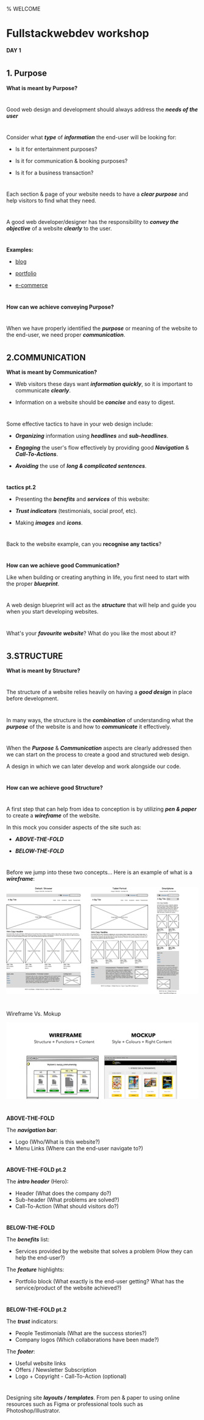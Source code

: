 % WELCOME

# Fullstackwebdev workshop
**DAY 1**

# 
## 1. Purpose
**What is meant by Purpose?**

# 
## 
Good web design and development should always address the **_needs of the user_**

# 
## 
Consider what **_type_** of **_information_** the end-user will be looking for:

- Is it for entertainment purposes?

- Is it for communication & booking purposes?

- Is it for a business transaction?

# 
## 
Each section & page of your website needs to have a **_clear purpose_** and help visitors to find what they need.

# 
## 
A good web developer/designer has the responsibility to **_convey the objective_** of a website **_clearly_** to the user.

# 
## 
**Examples:**

- [blog](https://www.helpscout.com/blog/)

- [portfolio](https://www.susannahrigg.com/)

- [e-commerce](https://www.bol.com/nl/)

# 
## 
**How can we achieve conveying Purpose?**

# 
## 
When we have properly identified the **_purpose_** or meaning of the
website to the end-user, we need proper **_communication_**.

# 
## 2.COMMUNICATION
**What is meant by Communication?**

- Web visitors these days want **_information quickly_**, so it is important to communicate **_clearly_**.

- Information on a website should be **_concise_** and easy to digest.

# 
## 
Some effective tactics to have in your web design include:

- **_Organizing_** information using **_headlines_** and **_sub-headlines_**.

- **_Engaging_** the user's flow effectively by providing good **_Navigation_** & **_Call-To-Actions_**.

- **_Avoiding_** the use of **_long & complicated sentences_**.

# 
## 
**tactics pt.2**

- Presenting the **_benefits_** and **_services_** of this website:

- **_Trust indicators_** (testimonials, social proof, etc).

- Making **_images_** and **_icons_**.

# 
## 
Back to the website example, can you **recognise any tactics**?

# 
## 
**How can we achieve good Communication?**

Like when building or creating anything in life, you first need to start with the proper **_blueprint_**.

# 
## 
A web design blueprint will act as ​the **_structure​_** that will help and
guide you when you start developing websites.

# 
## 
What's your **_favourite website_**? What do you like the most about it?

# 
## 3.STRUCTURE
**What is meant by Structure?**

# 
## 
The structure of a website relies heavily on having a **_good design_** in place before development.

# 
## 
In many ways, the structure is the **_combination_** of understanding ​what the **_purpose_** ​of the website is and ​how to **_communicate​_** it effectively.

# 
## 
When the **_Purpose_** & **_Communication_** aspects are clearly addressed then we can start on the process to create a good and structured web design.

A design in which we can later develop and work alongside our code.

# 
## 
**How can we achieve good Structure?**

# 
## 
A first step that can help from idea to conception is by utilizing **_pen & paper_** to create a **_wireframe_** of the website. 

In this mock you consider aspects of the site such as: 

- **_ABOVE-THE-FOLD_**

- **_BELOW-THE-FOLD_**

# 
## 
Before we jump into these two concepts...
Here is an example of what is a **_wireframe_**:

![Wireframe](./wireframe.png)

# 
## 
Wireframe Vs. Mokup

![Wireframe Vs. Mokup](./wireframeVsMokup.png)

# 
## 
**ABOVE-THE-FOLD**

The **_navigation bar_**: 
- Logo (​Who/What is this website?)​ 
- Menu Links (​Where can the end-user navigate to?​)

# 
## 
**ABOVE-THE-FOLD pt.2**

The **_intro header_** (Hero): 
- Header (​What does the company do?​) 
- Sub-header (​What problems are solved?​) 
- Call-To-Action (​What should visitors do?)​

# 
## 
**BELOW-THE-FOLD**

The **_benefits_** list: 
- Services provided by the website that solves a problem (How they can help the end-user?)

The **_feature_** highlights: 
- Portfolio block (What exactly is the end-user getting? What has the service/product of the website achieved?)

# 
## 
**BELOW-THE-FOLD pt.2**

The **_trust_** indicators: 
- People Testimonials (What are the success stories?) 
- Company logos (Which collaborations have been made?)

The **_footer_**: 
- Useful website links 
- Offers / Newsletter Subscription 
- Logo + Copyright - Call-To-Action (optional)

# 
## 
Designing site **_layouts / templates_**. From pen & paper to using online resources such as Figma or professional tools such as Photoshop/Illustrator.

